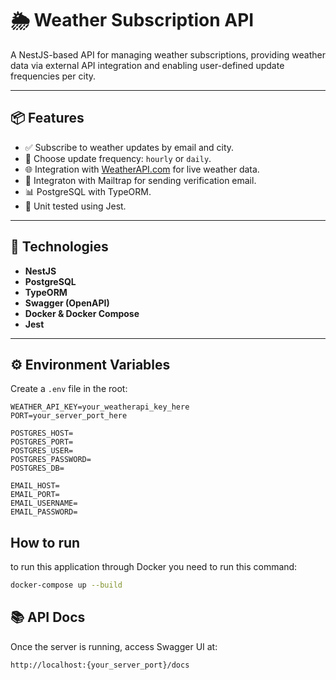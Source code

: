 # 🌦️ Weather Subscription API

A NestJS-based API for managing weather subscriptions, providing weather data via external API integration and enabling user-defined update frequencies per city.

---

## 📦 Features

- ✅ Subscribe to weather updates by email and city.
- 🔁 Choose update frequency: `hourly` or `daily`.
- 🌐 Integration with [WeatherAPI.com](https://www.weatherapi.com/) for live weather data.
- 📩 Integraton with Mailtrap for sending verification email.
- 📊 PostgreSQL with TypeORM.
- 🧪 Unit tested using Jest.

---

## 🚀 Technologies

- **NestJS**
- **PostgreSQL**
- **TypeORM**
- **Swagger (OpenAPI)**
- **Docker & Docker Compose**
- **Jest**

---

## ⚙️ Environment Variables

Create a `.env` file in the root:

```env
WEATHER_API_KEY=your_weatherapi_key_here
PORT=your_server_port_here

POSTGRES_HOST=
POSTGRES_PORT=
POSTGRES_USER=
POSTGRES_PASSWORD=
POSTGRES_DB=

EMAIL_HOST=
EMAIL_PORT=
EMAIL_USERNAME=
EMAIL_PASSWORD=
```

## How to run

to run this application through Docker you need to run this command:

```bash
docker-compose up --build
```

## 📚 API Docs

Once the server is running, access Swagger UI at:

```bash
http://localhost:{your_server_port}/docs
```
